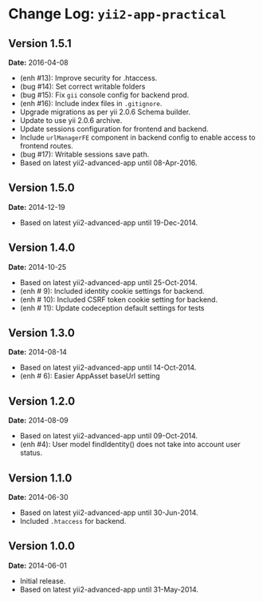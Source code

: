 Change Log: `yii2-app-practical`
================================

## Version 1.5.1

**Date:** 2016-04-08

- (enh #13): Improve security for .htaccess.
- (bug #14): Set correct writable folders
- (bug #15): Fix `gii` console config for backend prod.
- (enh #16): Include index files in `.gitignore`.
- Upgrade migrations as per yii 2.0.6 Schema builder.
- Update to use yii 2.0.6 archive.
- Update sessions configuration for frontend and backend.
- Include `urlManagerFE` component in backend config to enable access to frontend routes.
- (bug #17): Writable sessions save path.
- Based on latest yii2-advanced-app until 08-Apr-2016.

## Version 1.5.0

**Date:** 2014-12-19

- Based on latest yii2-advanced-app until 19-Dec-2014.

## Version 1.4.0

**Date:** 2014-10-25

- Based on latest yii2-advanced-app until 25-Oct-2014.
- (enh # 9): Included identity cookie settings for backend.
- (enh # 10): Included CSRF token cookie setting for backend.
- (enh # 11): Update codeception default settings for tests


## Version 1.3.0

**Date:** 2014-08-14

- Based on latest yii2-advanced-app until 14-Oct-2014.
- (enh # 6): Easier AppAsset baseUrl setting

## Version 1.2.0

**Date:** 2014-08-09

- Based on latest yii2-advanced-app until 09-Oct-2014.
- (enh #4): User model findIdentity() does not take into account user status.

## Version 1.1.0

**Date:** 2014-06-30

- Based on latest yii2-advanced-app until 30-Jun-2014.
- Included `.htaccess` for backend.


## Version 1.0.0

**Date:** 2014-06-01

- Initial release. 
- Based on latest yii2-advanced-app until 31-May-2014.

